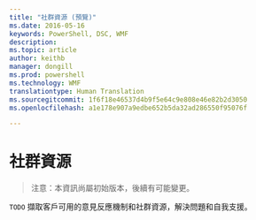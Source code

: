 ```yaml
---
title: "社群資源 (預覽)"
ms.date: 2016-05-16
keywords: PowerShell, DSC, WMF
description: 
ms.topic: article
author: keithb
manager: dongill
ms.prod: powershell
ms.technology: WMF
translationtype: Human Translation
ms.sourcegitcommit: 1f6f18e46537d4b9f5e64c9e808e46e82b2d3050
ms.openlocfilehash: a1e178e907a9edbe652b5da32ad286550f95076f

---
```


# 社群資源 #
> 注意：本資訊尚屬初始版本，後續有可能變更。


`TODO` 擷取客戶可用的意見反應機制和社群資源，解決問題和自我支援。



<!--HONumber=Jul16_HO1-->


